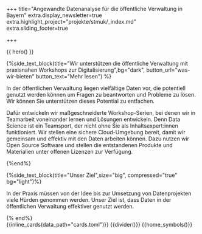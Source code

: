+++
title="Angewandte Datenanalyse für die öffentliche Verwaltung in Bayern"
extra.display_newsletter=true
extra.highlight_project="projekte/stmuk/_index.md"
extra.sliding_footer=true

 
+++

{{ hero() }}

{%side_text_block(title="Wir unterstützen die öffentliche Verwaltung mit praxisnahen Workshops zur Digitalisierung",bg="dark", button_url="was-wir-bieten" button_text="Mehr lesen") %}

In der öffentlichen Verwaltung liegen
vielfältige Daten vor, die potentiell genutzt werden können um Fragen zu beantworten und Probleme zu lösen. Wir können Sie unterstützen dieses Potential zu entfachen.

Dafür entwickeln wir maßgeschneiderte Workshop-Serien, bei denen wir in Teamarbeit voneinander lernen und Lösungen entwickeln. Denn Data Science ist ein Teamsport, der nicht ohne Sie als Inhaltsexpert:innen funktioniert. Wir stellen eine sichere Cloud-Umgebung bereit, damit wir gemeinsam und effektiv mit den Daten arbeiten können. Dazu nutzen wir Open Source Software und stellen die entstandenen Produkte und Materialien unter offenen Lizenzen zur Verfügung.

{%end%}  

{%side_text_block(title="Unser Ziel",size="big", compressed="true" bg="light")%}

In der Praxis müssen von der Idee bis zur Umsetzung von Datenprojekten viele Hürden genommen werden. Unser Ziel ist, dass Daten in der öffentlichen Verwaltung effektiver genutzt werden. 

{% end%}  
{{inline_cards(data_path="cards.toml")}}
{{divider()}}
{{home_symbols()}}

